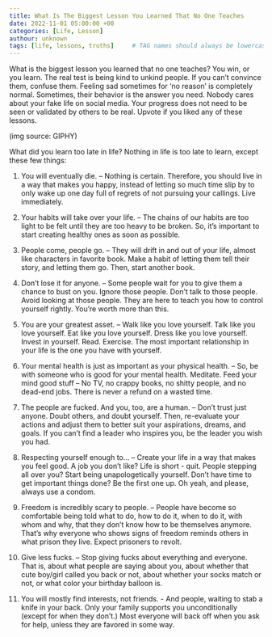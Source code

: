 ```yaml
---
title: What Is The Biggest Lesson You Learned That No One Teaches
date: 2022-11-01 05:00:00 +00
categories: [Life, Lesson]
authour: unknown
tags: [life, lessons, truths]     # TAG names should always be lowercase
---
```



What is the biggest lesson you learned that no one teaches?
You win, or you learn.
The real test is being kind to unkind people.
If you can’t convince them, confuse them.
Feeling sad sometimes for ‘no reason’ is completely normal.
Sometimes, their behavior is the answer you need.
Nobody cares about your fake life on social media.
Your progress does not need to be seen or validated by others to be real.
Upvote if you liked any of these lessons.


(img source: GIPHY)

What did you learn too late in life?
Nothing in life is too late to learn, except these few things:

1) You will eventually die. – Nothing is certain. Therefore, you should live in a way that makes you happy, instead of letting so much time slip by to only wake up one day full of regrets of not pursuing your callings. Live immediately.

2) Your habits will take over your life. – The chains of our habits are too light to be felt until they are too heavy to be broken. So, it’s important to start creating healthy ones as soon as possible.

3) People come, people go. – They will drift in and out of your life, almost like characters in favorite book. Make a habit of letting them tell their story, and letting them go. Then, start another book.

4) Don’t lose it for anyone. – Some people wait for you to give them a chance to bust on you. Ignore those people. Don’t talk to those people. Avoid looking at those people. They are here to teach you how to control yourself rightly. You’re worth more than this.

5) You are your greatest asset. – Walk like you love yourself. Talk like you love yourself. Eat like you love yourself. Dress like you love yourself. Invest in yourself. Read. Exercise. The most important relationship in your life is the one you have with yourself.

6) Your mental health is just as important as your physical health. – So, be with someone who is good for your mental health. Meditate. Feed your mind good stuff – No TV, no crappy books, no shitty people, and no dead-end jobs. There is never a refund on a wasted time.

7) The people are fucked. And you, too, are a human. – Don’t trust just anyone. Doubt others, and doubt yourself. Then, re-evaluate your actions and adjust them to better suit your aspirations, dreams, and goals. If you can’t find a leader who inspires you, be the leader you wish you had.

8) Respecting yourself enough to… – Create your life in a way that makes you feel good. A job you don’t like? Life is short - quit. People stepping all over you? Start being unapologetically yourself. Don’t have time to get important things done? Be the first one up. Oh yeah, and please, always use a condom.

9) Freedom is incredibly scary to people. – People have become so comfortable being told what to do, how to do it, when to do it, with whom and why, that they don’t know how to be themselves anymore. That’s why everyone who shows signs of freedom reminds others in what prison they live. Expect prisoners to revolt.

10) Give less fucks. – Stop giving fucks about everything and everyone. That is, about what people are saying about you, about whether that cute boy/girl called you back or not, about whether your socks match or not, or what color your birthday balloon is.

11) You will mostly find interests, not friends. - And people, waiting to stab a knife in your back. Only your family supports you unconditionally (except for when they don’t.) Most everyone will back off when you ask for help, unless they are favored in some way.
